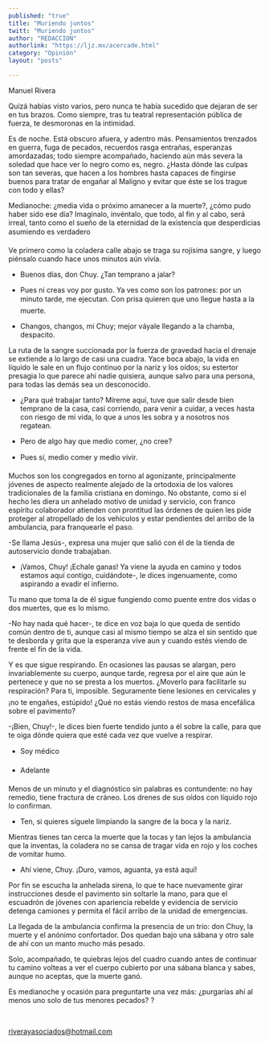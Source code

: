 ```yaml
---
published: "true"
title: "Muriendo juntos"
twitt: "Muriendo juntos"
author: "REDACCION"
authorlink: "https://ljz.mx/acercade.html"
category: "Opinión"
layout: "posts"

---
```



  Manuel Rivera



  Quizá habías visto varios, pero nunca te había sucedido que dejaran de ser en tus brazos. Como siempre, tras tu teatral representación pública de fuerza, te desmoronas en la intimidad.



Es de noche. Está obscuro afuera, y adentro más. Pensamientos trenzados en guerra, fuga de pecados, recuerdos rasga entrañas, esperanzas amordazadas; todo siempre acompañado, haciendo aún más severa la soledad que hace ver lo negro como es, negro. ¿Hasta dónde las culpas son tan severas, que hacen a los hombres hasta capaces de fingirse buenos para tratar de engañar al Maligno y evitar que éste se los trague con todo y ellas?  

  Medianoche: ¿media vida o próximo amanecer a la muerte?, ¿cómo pudo haber sido ese día? Imagínalo, invéntalo, que todo, al fin y al cabo, será irreal, tanto como el sueño de la eternidad de la existencia que desperdicias asumiendo es verdadero



  Ve primero como la coladera calle abajo se traga su rojísima sangre, y luego piénsalo cuando hace unos minutos aún vivía.



  - Buenos días, don Chuy. ¿Tan temprano a jalar?



  - Pues ni creas voy por gusto. Ya ves como son los patrones: por un minuto tarde, me ejecutan. Con prisa quieren que uno llegue hasta a la muerte.



  - Changos, changos, mi Chuy; mejor váyale llegando a la chamba, despacito.



  La ruta de la sangre succionada por la fuerza de gravedad hacia el drenaje se extiende a lo largo de casi una cuadra. Yace boca abajo, la vida en líquido le sale en un flujo continuo por la nariz y los oídos; su estertor presagia lo que parece ahí nadie quisiera, aunque salvo para una persona, para todas las demás sea un desconocido.



  - ¿Para qué trabajar tanto? Míreme aquí, tuve que salir desde bien temprano de la casa, casi corriendo, para venir a cuidar, a veces hasta con riesgo de mi vida, lo que a unos les sobra y a nosotros nos regatean.



  - Pero de algo hay que medio comer, ¿no cree?



  - Pues sí, medio comer y medio vivir.



  Muchos son los congregados en torno al agonizante, principalmente jóvenes de aspecto realmente alejado de la ortodoxia de los valores tradicionales de la familia cristiana en domingo. No obstante, como si el hecho les diera un anhelado motivo de unidad y servicio, con franco espíritu colaborador atienden con prontitud las órdenes de quien les pide proteger al atropellado de los vehículos y estar pendientes del arribo de la ambulancia, para franquearle el paso.



  -Se llama Jesús-, expresa una mujer que salió con él de la tienda de autoservicio donde trabajaban.



  - ¡Vamos, Chuy! ¡Echale ganas! Ya viene la ayuda en camino y todos estamos aquí contigo, cuidándote-, le dices ingenuamente, como aspirando a evadir el infierno.



  Tu mano que toma la de él sigue fungiendo como puente entre dos vidas o dos muertes, que es lo mismo.



  -No hay nada qué hacer-, te dice en voz baja lo que queda de sentido común dentro de ti, aunque casi al mismo tiempo se alza el sin sentido que te desborda y grita que la esperanza vive aun y cuando estés viendo de frente el fin de la vida.



  Y es que sigue respirando. En ocasiones las pausas se alargan, pero invariablemente su cuerpo, aunque tarde, regresa por el aire que aún le pertenece y que no se presta a los muertos. ¿Moverlo para facilitarle su respiración? Para ti, imposible. Seguramente tiene lesiones en cervicales y ¡no te engañes, estúpido! ¿Qué no estás viendo restos de masa encefálica sobre el pavimento?



  -¡Bien, Chuy!-, le dices bien fuerte tendido junto a él sobre la calle, para que te oiga dónde quiera que esté cada vez que vuelve a respirar.



  - Soy médico



  - Adelante



  Menos de un minuto y el diagnóstico sin palabras es contundente: no hay remedio, tiene fractura de cráneo. Los drenes de sus oídos con líquido rojo lo confirman.



  - Ten, si quieres síguele limpiando la sangre de la boca y la nariz.



  Mientras tienes tan cerca la muerte que la tocas y tan lejos la ambulancia que la inventas, la coladera no se cansa de tragar vida en rojo y los coches de vomitar humo.



  - Ahí viene, Chuy. ¡Duro, vamos, aguanta, ya está aquí!



  Por fin se escucha la anhelada sirena, lo que te hace nuevamente girar instrucciones desde el pavimento sin soltarle la mano, para que el escuadrón de jóvenes con apariencia rebelde y evidencia de servicio detenga camiones y permita el fácil arribo de la unidad de emergencias.



  La llegada de la ambulancia confirma la presencia de un trío: don Chuy, la muerte y el anónimo confortador. Dos quedan bajo una sábana y otro sale de ahí con un manto mucho más pesado.



  Solo, acompañado, te quiebras lejos del cuadro cuando antes de continuar tu camino volteas a ver el cuerpo cubierto por una sábana blanca y sabes, aunque no aceptas, que la muerte ganó.



  Es medianoche y ocasión para preguntarte una vez más: ¿purgarías ahí al menos uno solo de tus menores pecados? ?



   



  riverayasociados@hotmail.com

